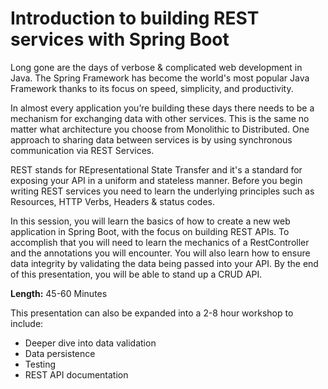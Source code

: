 # Introduction to building REST services with Spring Boot

Long gone are the days of verbose & complicated web development in Java. The Spring Framework has become the world's most popular Java Framework thanks to its focus on speed, simplicity, and productivity.

In almost every application you’re building these days there needs to be a mechanism for exchanging data with other services. This is the same no matter what architecture you choose from Monolithic to Distributed. One approach to sharing data between services is by using synchronous communication via REST Services.

REST stands for REpresentational State Transfer and it's a standard for exposing your API in a uniform and stateless manner. Before you begin writing REST services you need to learn the underlying principles such as Resources, HTTP Verbs, Headers & status codes.

In this session, you will learn the basics of how to create a new web application in Spring Boot, with the focus on building REST APIs. To accomplish that you will need to learn the mechanics of a RestController and the annotations you will encounter. You will also learn how to ensure data integrity by validating the data being passed into your API. By the end of this presentation, you will be able to stand up a CRUD API.

**Length:** 45-60 Minutes

This presentation can also be expanded into a 2-8 hour workshop to include:

- Deeper dive into data validation
- Data persistence
- Testing
- REST API documentation
